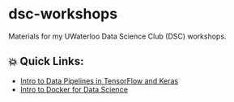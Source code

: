 # dsc-workshops
Materials for my UWaterloo Data Science Club (DSC) workshops.

## 💥 Quick Links:
- [Intro to Data Pipelines in TensorFlow and Keras](https://github.com/winstvn/dsc-workshops/tree/main/Intro_to_Data_Pipelines)
- [Intro to Docker for Data Science](https://github.com/winstvn/dsc-workshops/tree/main/Intro_to_Docker_DS)
